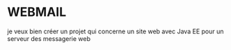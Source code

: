 # WEBMAIL
je veux bien créer un projet qui concerne un site web avec Java EE pour un serveur des messagerie web
